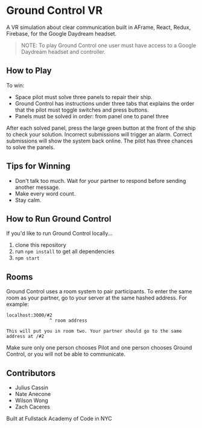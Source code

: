 # Ground Control VR

A VR simulation about clear communication built in AFrame, React, Redux, Firebase, for the Google Daydream headset.

> NOTE: To play Ground Control one user must have access to a Google Daydream headset and controller.

## How to Play
To win:
- Space pilot must solve three panels to repair their ship.
- Ground Control has instructions under three tabs that explains the order that the pilot must toggle switches and press buttons.
- Panels must be solved in order: from panel one to panel three

After each solved panel, press the large green button at the front of the ship to check your solution. Incorrect submissions will trigger an alarm. Correct submissions will show the system back online. The pilot has three chances to solve the panels.

## Tips for Winning
- Don't talk too much. Wait for your partner to respond before sending another message.
- Make every word count.
- Stay calm.

## How to Run Ground Control
If you'd like to run Ground Control locally...

1. clone this repository
2. run `npm install` to get all dependencies
3. `npm start`

## Rooms
Ground Control uses a room system to pair participants. To enter the same room as your partner, go to your server at the same hashed address. For example:

```
localhost:3000/#2
                ^ room address

This will put you in room two. Your partner should go to the same address at /#2
```

Make sure only one person chooses Pilot and one person chooses Ground Control, or you will not be able to communicate.

## Contributors
- Julius Cassin
- Nate Anecone
- Wilson Wong
- Zach Caceres

Built at Fullstack Academy of Code in NYC
